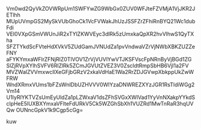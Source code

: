 Vm0wd2QyVkZOVWRpUm1SWFYwZG9WbGx0ZUV0WFJteFZVMjA1VjJKR2JETlhh
MUpUVmpGS2MySkVUbGhoCk1VcFVWakJhUzJSSFZrZFhiRnBYQ21Wc1dubFdi
VEI0VXpGSmVWUnJiR2xTYlZKWVEyc3dlRk5zUmxkaQpXR2hvVlhwS1QyTXha
SFZTYkdScFVteHdXVkV5ZUdGamJVNUdZa1pvVndwaVZrVjNWbXBKZUZZeFNY
aFYKYmxaWFlrZFNjRlZ0TlVOV1ZrVjVUVlYwVTJKSFVscFpNRnByVjBGd1ZG
SlZjRVpXYlhSVFV6RlZlRk5ZCmJGVUtZVEZ3V0ZscldtRmpSbHB6VjI1a2FV
MVZWalZVVmxwcllXeGFjbGRzV2xkaVdHaE1Wa2RrZDJGVwpXbkppUkZwWFRW
WndXRmxVUms1bFZsWnlDbUZHVVV0WlYzaDNWREZXYzJGR1RsTldiWGg2Vm14
U1IyRlYKTVZsUmEyUldZa1pLZWxaV1dsZFhSVGxXWlVad1YyVnNXakpYYkdS
clpHeE5lUXBXYmxaVFlteFdURkV5Ck5WZGhSbXh1VUZRd1MwTnRaR3hqUVQw
OUNncGpkV1k9Cgp5cGg=

kuw